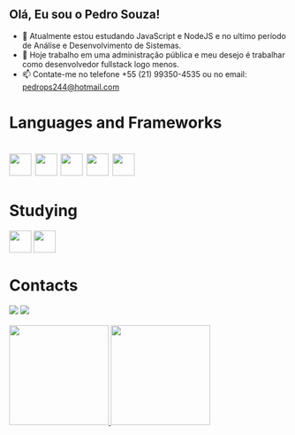  ##  Olá, Eu sou o Pedro Souza!
- 🌱 Atualmente estou estudando JavaScript e NodeJS e no ultimo período de Análise e Desenvolvimento de Sistemas.
- 🔭 Hoje trabalho em uma administração pública e meu desejo é trabalhar como desenvolvedor fullstack logo menos.
- 📫 Contate-me no telefone +55 (21) 99350-4535 ou no email: pedrops244@hotmail.com
<h1>Languages and Frameworks<h1/>
<div>
 <img src="https://cdn.jsdelivr.net/gh/devicons/devicon/icons/html5/html5-original.svg" width="40" height="40"/>          
 <img src="https://cdn.jsdelivr.net/gh/devicons/devicon/icons/css3/css3-original.svg" width="40" height="40" />
 <img src="https://cdn.jsdelivr.net/gh/devicons/devicon/icons/javascript/javascript-original.svg" width="40" height="40"/>                 
 <img src="https://cdn.jsdelivr.net/gh/devicons/devicon/icons/mysql/mysql-original-wordmark.svg" width="40" height="40"/>          
 <img src="https://cdn.jsdelivr.net/gh/devicons/devicon/icons/nodejs/nodejs-original.svg" width="40" height="40"/>       
</div>
<h1>Studying</h1>
<div>
 <img src="https://cdn.jsdelivr.net/gh/devicons/devicon/icons/vuejs/vuejs-original.svg" width="40" height="40"/>
 <img src="https://cdn.jsdelivr.net/gh/devicons/devicon/icons/react/react-original.svg" width="40" height="40"/>
</div>
 <h1>Contacts</h1>
<div>
<a href="https://www.linkedin.com/in/pedrops244/" target="_blank"><img src="https://img.shields.io/badge/-LinkedIn-%230077B5?style=for-the-badge&logo=linkedin&logoColor=white" target="_blank"></a>
 <a href = "mailto:pedrops244@hotmail.com"><img src="https://img.shields.io/badge/Microsoft_Outlook-0078D4?style=for-the-badge&logo=microsoft-outlook&logoColor=white" target="_blank"></a>
</div>
 <br>
<div>
<a href="https://github.com/blandygbc">
<img height="180em" src="https://github-readme-stats.vercel.app/api/top-langs/?username=pedrops244&layout=compact&langs_count=7&theme=dracula"/>
<img height="180em" src="https://github-readme-stats.vercel.app/api?username=pedrops244&show_icons=true&theme=dracula&include_all_commits=true&count_private=true"/>
</div

